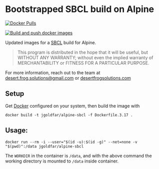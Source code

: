 Bootstrapped SBCL build on Alpine
=====

[![Docker Pulls](https://img.shields.io/docker/pulls/jgoldfar/alpine-sbcl.svg)](https://hub.docker.com/r/jgoldfar/alpine-sbcl/)

[![Build and push docker images](https://github.com/jgoldfar/alpine-sbcl/actions/workflows/build-and-push-images.yml/badge.svg)](https://github.com/jgoldfar/alpine-sbcl/actions/workflows/build-and-push-images.yml)

Updated images for a [SBCL](https://www.github.com/sbcl/sbcl) build for Alpine.

> This program is distributed in the hope that it will be useful,
> but WITHOUT ANY WARRANTY; without even the implied warranty of
> MERCHANTABILITY or FITNESS FOR A PARTICULAR PURPOSE.

For more information, reach out to the team at [desert.frog.solutions@gmail.com](mailto:desert.frog.solutions@gmail.com) or [desertfrogsolutions.com](https://desertfrogsolutions.com)


Setup
-----
Get [Docker](http://www.docker.io/) configured on your system, then build the image with

```shell
docker build -t jgoldfar/alpine-sbcl -f Dockerfile.3.17 .
```

Usage:
-----

```shell
docker run --rm -i --user="$(id -u):$(id -g)" --net=none -v "$(pwd)":/data jgoldfar/alpine-sbcl
```

The `WORKDIR` in the container is `/data`, and with the above command the working directory is mounted to `/data` inside container.
